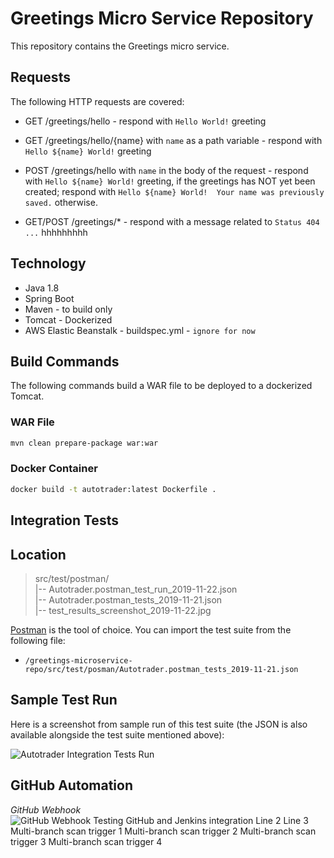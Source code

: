 # Greetings Micro Service Repository

This repository contains the Greetings micro service.

## Requests

The following HTTP requests are covered:

- GET /greetings/hello - respond with `Hello World!` greeting

- GET /greetings/hello/{name} with `name` as a path variable - respond with `Hello ${name} World!` greeting

- POST /greetings/hello with `name` in the body of the request - respond with `Hello ${name} World!` greeting, if the greetings has NOT yet been created; respond with `Hello ${name} World!  Your name was previously saved.` otherwise.

- GET/POST /greetings/* - respond with a message related to `Status 404 ...`
hhhhhhhhh
## Technology

- Java 1.8
- Spring Boot
- Maven - to build only
- Tomcat - Dockerized
- AWS Elastic Beanstalk - buildspec.yml - `ignore for now`

## Build Commands

The following commands build a WAR file to be deployed to a dockerized Tomcat.

### WAR File

```sh
mvn clean prepare-package war:war
```

### Docker Container

```sh
docker build -t autotrader:latest Dockerfile .
```

## Integration Tests

## Location

>src/test/postman/  
|-- Autotrader.postman_test_run_2019-11-22.json  
|-- Autotrader.postman_tests_2019-11-21.json  
|-- test_results_screenshot_2019-11-22.jpg  

[Postman](https://www.getpostman.com/) is the tool of choice. You can import the test suite from the following file:

- `/greetings-microservice-repo/src/test/posman/Autotrader.postman_tests_2019-11-21.json`

## Sample Test Run

Here is a screenshot from sample run of this test suite (the JSON is also available alongside the test suite mentioned above):

![Autotrader Integration Tests Run](src/test/postman/test_results_screenshot_2019-11-22.jpg)

## GitHub Automation

_GitHub Webhook_  
![GitHub Webhook](notes/github_webkook.jpg)
Testing GitHub and Jenkins integration
Line 2
Line 3
Multi-branch scan trigger 1
Multi-branch scan trigger 2
Multi-branch scan trigger 3
Multi-branch scan trigger 4
